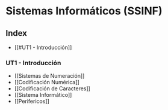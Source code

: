 # Sistemas Informáticos (SSINF)

## Index
- [[#UT1 - Introducción]]

### UT1 - Introducción
- [[Sistemas de Numeración]]
- [[Codificación Numérica]]
- [[Codificación de Caracteres]]
- [[Sistema Informático]]
- [[Perifericos]]

